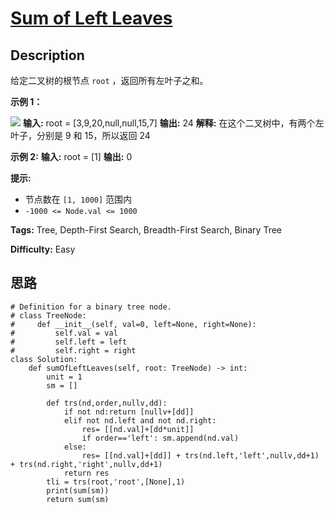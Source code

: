 # [Sum of Left Leaves][title]

## Description

给定二叉树的根节点 `root` ，返回所有左叶子之和。



**示例 1：**

![](https://assets.leetcode.com/uploads/2021/04/08/leftsum-tree.jpg)
            **输入:** root = [3,9,20,null,null,15,7]     **输出:** 24     **解释:** 在这个二叉树中，有两个左叶子，分别是 9 和 15，所以返回 24    

**示例  2:**
            **输入:** root = [1]    **输出:** 0    



**提示:**

  * 节点数在 `[1, 1000]` 范围内
  * `-1000 <= Node.val <= 1000`




**Tags:** Tree, Depth-First Search, Breadth-First Search, Binary Tree

**Difficulty:** Easy

## 思路

``` python3
# Definition for a binary tree node.
# class TreeNode:
#     def __init__(self, val=0, left=None, right=None):
#         self.val = val
#         self.left = left
#         self.right = right
class Solution:
    def sumOfLeftLeaves(self, root: TreeNode) -> int:
        unit = 1
        sm = []

        def trs(nd,order,nullv,dd):
            if not nd:return [nullv+[dd]]
            elif not nd.left and not nd.right: 
                res= [[nd.val]+[dd*unit]]
                if order=='left': sm.append(nd.val)
            else:
                res= [[nd.val]+[dd]] + trs(nd.left,'left',nullv,dd+1) + trs(nd.right,'right',nullv,dd+1)
            return res        
        tli = trs(root,'root',[None],1)  
        print(sum(sm))
        return sum(sm)      
```

[title]: https://leetcode-cn.com/problems/sum-of-left-leaves
